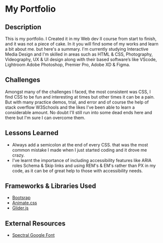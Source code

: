 # My Portfolio

## Description
This is my portfolio. I Created it in my Web dev II course from start to finish, and it was not a piece of cake. In it you will find some of my works and learn a bit about me. but here's a summary. I'm currently studying Interactive Media Design and I'm skilled in areas such as HTML & CSS, Photography, Videography, UX & UI design along with their based software’s like VScode, Lightroom Adobe Photoshop, Premier Pro, Adobe XD & Figma. 

## Challenges
Amongst many of the challenges I faced, the most consistent was CSS, I find CSS to be fun and interesting at times but other times it can be a pain. But with many practice demos, trial, and error and of course the help of stack overflow W3Schools and the likes I've been able to learn a considerable amount. No doubt I'll still run into some dead ends here and there but I'm sure I can overcome them.

## Lessons Learned
- Always add a semicolon at the end of every CSS. that was the most common mistake I made when I just started coding and it drove me crazy. 
- I've learnt the importance of including accessibility features like ARIA roles Schema & Skip links and using REM's & EM's rather than PX in my code, as it can be of great help to those with accessibility needs.

## Frameworks & Libraries Used
- [Bootsrap](https://getbootstrap.com/)
- [Animate.css](https://animate.style/)
- [Glider.js](https://nickpiscitelli.github.io/Glider.js/)

## External Resources 
- [Spectral Google Font](https://fonts.google.com/specimen/Spectral)



